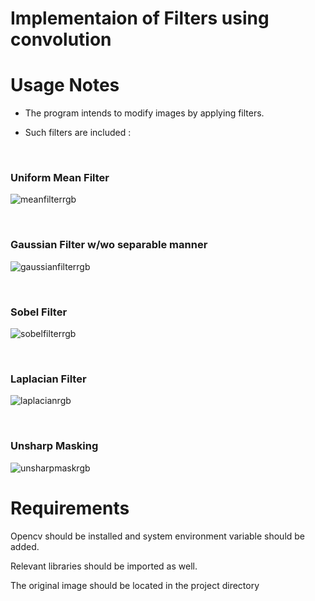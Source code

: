 Implementaion of Filters using convolution
============================================

Usage Notes
========================================

- The program intends to modify images by applying filters.

- Such filters are included : 

 <h3>Uniform Mean Filter</h3>
 
 ![meanfilterrgb](https://user-images.githubusercontent.com/36324014/50729961-57edc180-1186-11e9-81e4-08081aafb0a2.JPG)

 <h3>Gaussian Filter w/wo separable manner</h3>
 
 ![gaussianfilterrgb](https://user-images.githubusercontent.com/36324014/50729964-64721a00-1186-11e9-92d6-e91955d1eeef.JPG)

 <h3>Sobel Filter</h3>
 
 ![sobelfilterrgb](https://user-images.githubusercontent.com/36324014/50729966-70f67280-1186-11e9-9fb5-3fc4a42733a9.JPG)

 <h3>Laplacian Filter</h3>
 
 ![laplacianrgb](https://user-images.githubusercontent.com/36324014/50729968-7b187100-1186-11e9-92b9-2c5002c88985.JPG)

 <h3>Unsharp Masking</h3>
 
 ![unsharpmaskrgb](https://user-images.githubusercontent.com/36324014/50729980-9be0c680-1186-11e9-94a4-0406d25716ed.JPG)

Requirements
==========================================

Opencv should be installed and system environment variable should be added.

Relevant libraries should be imported as well.

The original image should be located in the project directory
